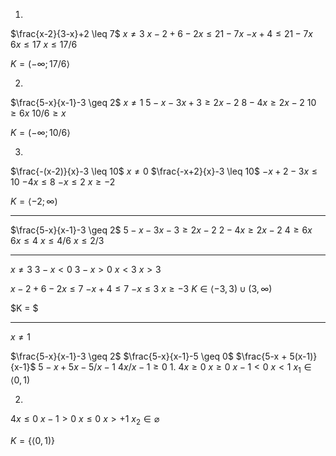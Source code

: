 1.
$\frac{x-2}{3-x}+2 \leq 7$
$x \ne 3$
$x-2 + 6 - 2x \leq 21 - 7x$
$-x + 4 \leq 21 - 7x$
$6x \leq 17$
$x \leq 17/6$

$K = (-\infty ; 17/6 \rangle$


2. 
$\frac{5-x}{x-1}-3 \geq 2$
$x \ne 1$
$5-x-3x + 3 \geq 2x-2$
$8 - 4x \geq 2x - 2$
$10\geq6x$
$10/6 \geq x$

$K = (-\infty; 10/6 \rangle$

3. 
$\frac{-(x-2)}{x}-3 \leq 10$
$x \ne 0$
$\frac{-x+2}{x}-3 \leq 10$
$-x+2-3x \leq 10$
$-4x \leq 8$
$-x \leq 2$
$x \geq-2$

$K = \langle -2 ; \infty)$

---

$\frac{5-x}{x-1}-3 \geq 2$
$5-x - 3x - 3 \geq 2x - 2$
$2 - 4x \geq 2x - 2$
$4 \geq 6x$
$6x \leq 4$
$x \leq 4/6$
$x \leq 2/3$




---

$x \ne 3$
$3-x < 0$
$3-x > 0$
$x < 3$
$x > 3$



$x-2 + 6 -2x \leq 7$ 
$-x + 4 \leq 7$
$-x \leq 3$
$x \geq -3$
$K \in \langle-3, 3) \cup (3, \infty)$


$K = $


---

$x \ne 1$

$\frac{5-x}{x-1}-3 \geq 2$
$\frac{5-x}{x-1}-5 \geq 0$
$\frac{5-x + 5(x-1)}{x-1}$
$5-x + 5x - 5 / x-1$
$4x/x-1 \geq 0$
1.
$4x \geq 0$
$x \geq 0$
$x-1 < 0$
$x < 1$
$x_1 \in \langle0, 1)$



2.
$4x \leq 0$
$x-1 > 0$
$x \leq 0$
$x > +1$
$x_2 \in \varnothing$

$K = \{\langle 0, 1) \}$
